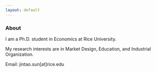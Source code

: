 ```yaml
---
layout: default
---
```








### About

I am a Ph.D. student in Economics at Rice University. 

My research interests are in Market Design, Education, and Industrial Organization.

Email: jintao.sun[at]rice.edu
